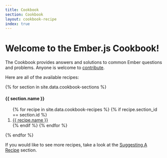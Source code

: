 ```yaml
---
title: Cookbook
section: Cookbook
layout: cookbook-recipe
index: true
---
```

# Welcome to the Ember.js Cookbook!
The Cookbook provides answers and solutions
to common Ember questions and problems. Anyone is welcome to [contribute](./contributing/).

Here are all of the available recipes:

{% for section in site.data.cookbook-sections %}
#### {{ section.name }}
<ol>
{% for recipe in site.data.cookbook-recipes %}
{% if recipe.section_id == section.id %}
<li><a href="/recipes/{{ section.section-path }}/{{ recipe.recipe-file }}.html">{{ recipe.name }}</a></li>
{% endif %}
{% endfor %}
</ol>
{% endfor %}

If you would like to see more recipes, take a look at the [Suggesting A Recipe](./contributing/suggesting_a_recipe.html) section.
